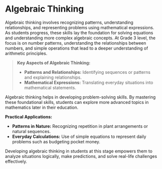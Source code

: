 # Algebraic Thinking

Algebraic thinking involves recognizing patterns, understanding relationships, and representing problems using mathematical expressions. As students progress, these skills lay the foundation for solving equations and understanding more complex algebraic concepts. At Grade 3 level, the focus is on number patterns, understanding the relationships between numbers, and simple operations that lead to a deeper understanding of arithmetic principles.

> **Key Aspects of Algebraic Thinking:**
> - **Patterns and Relationships:** Identifying sequences or patterns and explaining relationships.
> - **Mathematical Expressions:** Translating everyday situations into mathematical statements.

Algebraic thinking helps in developing problem-solving skills. By mastering these foundational skills, students can explore more advanced topics in mathematics later in their education.

**Practical Applications:**
- **Patterns in Nature:** Recognizing repetition in plant arrangements or natural sequences.
- **Everyday Calculations:** Use of simple equations to represent daily problems such as budgeting pocket money.

Developing algebraic thinking in students at this stage empowers them to analyze situations logically, make predictions, and solve real-life challenges effectively.